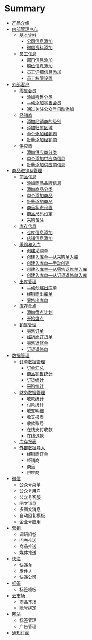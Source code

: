 # Summary

* [产品介绍](README.md)
* [内部管理中心](内部管理中心.md)
    * [基本资料](基本资料.md)
        * [公司信息添加](公司信息添加.md)
        * [微信资料添加](微信资料添加.md)
    * [员工信息](员工信息.md)
        * [部门信息添加](部门信息添加.md)
        * [职位信息添加](职位信息添加.md)
        * [员工详细信息添加](员工详细信息添加.md)
        * [员工权限设置](员工权限设置.md)
* [外部客户](外部客户.md)
    * [零售会员](零售会员.md)
        * [添加零售分类](添加零售分类.md)
        * [手动添加零售会员](手动添加零售会员.md)
        * [通过关注公众号自动添加](通过关注公众号自动添加.md)
    * [经销商](经销商.md)
        * [添加经销商的级别](添加经销商的级别.md)
        * [添加归属区域](添加归属区域.md)
        * [单个添加经销商](单个添加经销商.md)
        * [批量添加经销商](批量添加经销商.md)
    * [供应商](供应商.md)
        * [添加供应商分类](添加供应商详细信息.md)
        * [单个添加供应商信息](添加供应商分类.md)
        * [批量添加供应商信息](批量添加供应商分类.md)
* [商品进销存管理](商品进销存管理.md)
    * [商品信息](商品信息.md)
        * [添加商品品牌信息](添加商品品牌信息.md)
        * [添加商品分类](添加商品分类.md)
        * [单个添加商品](单个添加商品.md)
        * [批量添加商品](批量添加商品.md)
        * [商品状态设置](商品状态设置.md)
        * [商品尺码设定](商品尺码设定.md)
        * [采购备注](采购备注.md)
    * [库存信息](库存信息.md)
        * [仓库信息添加](仓库信息添加.md)
        * [店铺信息添加](店铺信息添加.md)
    * [采购和入库](采购和入库.md)
        * [创建采购单](创建采购单.md)
        * [创建入库单—从采购单入库](创建入库单—从采购单入库.md)
        * [创建入库单—手动创建](创建入库单—手动创建.md)
        * [创建入库单—从零售返修单入库](创建入库单—从零售返修单入库.md)
        * [创建入库单—从订货返修单入库](创建入库单—从订货返修单入库.md)
    * [出库管理](出库管理.md)
        * [手动创建出库单](手动创建出库单.md)
        * [经销商出库单](经销商出库单.md)
        * [零售出库单](零售出库单.md)
    * [库存盘点](库存盘点.md)
        * [添加盘点计划](添加盘点计划.md)
        * [开始盘点](开始盘点.md)
    * [销售管理](销售管理.md)
        * [零售订单](零售订单.md)
        * [经销商订货单](经销商订货单.md)
        * [零售返修单](零售返修单.md)
        * [订货返修单](订货返修单.md)
* [数据管理](数据管理.md)
    * [订单数据管理](订单数据管理.md)
        * [订单汇总](订单统计.md)
        * [商品销售统计](商品销售统计.md)
        * [订货统计](订货统计.md)
        * [采购统计](采购统计.md)
    * [财务数据管理](财务数据管理.md)
        * 收款统计
        * 付款统计
        * 收支明细
        * 收支报表
        * 收款账号
        * 在线支付收款
        * 在线退款
    * [库存报表](库存报表.md)
    * [外部数据导入](数据导入.md)
        * 经销商订单
        * 经销商
        * 商品
        * 供应商
* [微信](微信.md)
    * 公众号菜单
    * 公众号用户
    * 公众号客服
    * 图文消息
    * 多图文消息
    * 自动回复模板
    * 企业号应用
* [营销](营销.md)
    * 调研问卷
    * 问卷推送
    * 商品推送
    * 媒体推送
* [快递](快递.md)
    * 快递单
    * 发件人
    * 快递公司
* [标签](标签.md)
    * 标签模板
* [云市场](云市场.md)
    * 商品市场
    * 账号绑定
* [网站](网站.md)
    * 标签管理
    * 广告管理
* [通知订阅](通知订阅.md)

